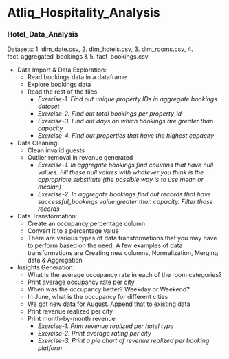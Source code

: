 # Atliq_Hospitality_Analysis

### Hotel_Data_Analysis  
Datasets: 1. dim_date.csv, 2. dim_hotels.csv, 3. dim_rooms.csv, 4. fact_aggregated_bookings & 5. fact_bookings.csv
-  Data Import & Data Exploration:
    - Read bookings data in a dataframe
    - Explore bookings data
    - Read the rest of the files
      - _Exercise-1. Find out unique property IDs in aggregate bookings dataset_
      - _Exercise-2. Find out total bookings per property_id_
      - _Exercise-3. Find out days on which bookings are greater than capacity_
      - _Exercise-4. Find out properties that have the highest capacity_
-  Data Cleaning:
    - Clean invalid guests
    - Outlier removal in revenue generated
      - _Exercise-1. In aggregate bookings find columns that have null values. Fill these null values with whatever you think is the appropriate substitute (the possible way is to use mean or median)_
      - _Exercise-2. In aggregate bookings find out records that have successful_bookings value greater than capacity. Filter those records_
-  Data Transformation:
    - Create an occupancy percentage column
    - Convert it to a percentage value
    - There are various types of data transformations that you may have to perform based on the need. A few examples of data transformations are Creating new columns, Normalization, Merging data & Aggregation
-  Insights Generation:
   - What is the average occupancy rate in each of the room categories?
   - Print average occupancy rate per city
   - When was the occupancy better? Weekday or Weekend?
   - In June, what is the occupancy for different cities
   - We got new data for August. Append that to existing data
   - Print revenue realized per city
   - Print month-by-month revenue
     - _Exercise-1. Print revenue realized per hotel type_
     - _Exercise-2. Print average rating per city_
     - _Exercise-3. Print a pie chart of revenue realized per booking platform_
